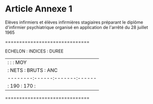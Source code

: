 # Article Annexe 1

Elèves infirmiers et élèves infirmières stagiaires préparant le diplôme d'infirmier psychiatrique organisé en application de l'arrêté du 28 juillet 1965

==============================

ECHELON :   INDICES    : DUREE

<table>
<tr>
<td>         :      :       :  MOY</td>
</tr>
<tr>
<td>         : NETS : BRUTS : ANC</td>
</tr>
<tr>
<td> --------:------:-------:------</td>
</tr>
<tr>
<td>         : 190  : 170   :</td>
</tr>
</table>

==============================
